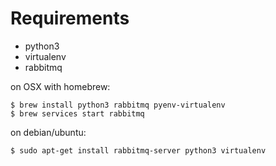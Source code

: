 
Requirements
============

 * python3
 * virtualenv
 * rabbitmq

on OSX with homebrew:
```
$ brew install python3 rabbitmq pyenv-virtualenv
$ brew services start rabbitmq
```

on debian/ubuntu:
```
$ sudo apt-get install rabbitmq-server python3 virtualenv
```